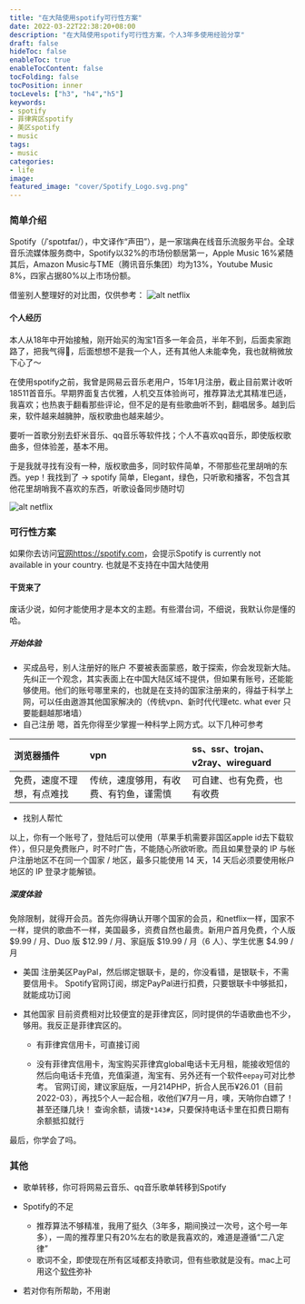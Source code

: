 ```yaml
---
title: "在大陆使用spotify可行性方案"
date: 2022-03-22T22:38:20+08:00
description: "在大陆使用spotify可行性方案，个人3年多使用经验分享"
draft: false
hideToc: false
enableToc: true
enableTocContent: false
tocFolding: false
tocPosition: inner
tocLevels: ["h3", "h4","h5"]
keywords:
- spotify
- 菲律宾区spotify
- 美区spotify
- music
tags:
- music
categories:
- life
image:
featured_image: "cover/Spotify_Logo.svg.png"
---
```


### 简单介绍
Spotify（/ˈspɒtɪfaɪ/），中文译作“声田”），是一家瑞典在线音乐流服务平台。全球音乐流媒体服务商中，Spotify以32%的市场份额居第一，Apple Music 16%紧随其后，Amazon Music与TME（腾讯音乐集团）均为13%，Youtube Music 8%，四家占据80%以上市场份额。

借鉴别人整理好的对比图，仅供参考：
![alt netflix](https://z4a.net/images/2022/03/22/diff_music.jpg "在线音乐流服务平台对比")

#### 个人经历
本人从18年中开始接触，刚开始买的淘宝1百多一年会员，半年不到，后面卖家跑路了，把我气得🤬，后面想想不是我一个人，还有其他人未能幸免，我也就稍微放下心了～

在使用spotify之前，我曾是网易云音乐老用户，15年1月注册，截止目前累计收听18511首音乐。早期界面复古优雅，人机交互体验尚可，推荐算法尤其精准巴适，我喜欢；也热衷于翻看那些评论，但不足的是有些歌曲听不到，翻唱居多。越到后来，软件越来越臃肿，版权歌曲也越来越少。

要听一首歌分别去虾米音乐、qq音乐等软件找；个人不喜欢qq音乐，即使版权歌曲多，但体验差，基本不用。

于是我就寻找有没有一种，版权歌曲多，同时软件简单，不带那些花里胡哨的东西。yep！我找到了 -> spotify
简单，Elegant，绿色，只听歌和播客，不包含其他花里胡哨我不喜欢的东西，听歌设备同步随时切

![alt netflix](https://z4a.net/images/2022/03/23/31647967530_.pic.jpg "个人音乐库界面")


### 可行性方案
如果你去访问[官网https://spotify.com](https://spotify.com)，会提示Spotify is currently not available in your country.
也就是不支持在中国大陆使用

#### 干货来了

废话少说，如何才能使用才是本文的主题。有些潜台词，不细说，我默认你是懂的哈。

##### 开始体验

- 买成品号，别人注册好的账户
不要被表面蒙惑，敢于探索，你会发现新大陆。
先纠正一个观念，其实表面上在中国大陆区域不提供，但如果有账号，还能能够使用。他们的账号哪里来的，也就是在支持的国家注册来的，得益于科学上网，可以任由遨游其他国家解决的（传统vpn、新时代代理etc. what ever 只要能翻越那堵墙）
- 自己注册
嗯，首先你得至少掌握一种科学上网方式。以下几种可参考

|  浏览器插件   | vpn  | ss、ssr、trojan、v2ray、wireguard  |
|:----   |:----   |:---- |
| 免费，速度不理想，有点难找  | 传统，速度够用，有收费、有钓鱼，谨需慎 |可自建、也有免费，也有收费|

- 找别人帮忙


以上，你有一个账号了，登陆后可以使用（苹果手机需要非国区apple id去下载软件），但只是免费账户，时不时广告，不能随心所欲听歌。而且如果登录的 IP 与帐户注册地区不在同一个国家 / 地区，最多只能使用 14 天，14 天后必须要使用帐户地区的 IP 登录才能解锁。

##### 深度体验

免除限制，就得开会员。首先你得确认开哪个国家的会员，和netflix一样，国家不一样，提供的歌曲不一样，美国最多，资费自然也最贵。新用户首月免费，个人版 $9.99 / 月、Duo 版 $12.99 / 月、家庭版 $19.99 / 月（6 人）、学生优惠 $4.99 / 月
- 美国
注册美区PayPal，然后绑定银联卡，是的，你没看错，是银联卡，不需要信用卡。
Spotify官网订阅，绑定PayPal进行扣费，只要银联卡中够抵扣，就能成功订阅

- 其他国家
目前资费相对比较便宜的是菲律宾区，同时提供的华语歌曲也不少，够用。我反正是菲律宾区的。
    - 有菲律宾信用卡，可直接订阅

    - 没有菲律宾信用卡，淘宝购买菲律宾global电话卡无月租，能接收短信的
    然后向电话卡充值，充值渠道，淘宝有、另外还有一个软件`eepay`可对比参考。
    官网订阅，建议家庭版，一月214PHP，折合人民币¥26.01（目前2022-03），再找5个人一起合租，收他们¥7月一月，噢，天呐你白嫖了！甚至还赚几块！
    查询余额，请拨`*143#`，只要保持电话卡里在扣费日期有余额抵扣就行

最后，你学会了吗。

### 其他

- 歌单转移，你可将网易云音乐、qq音乐歌单转移到Spotify

- Spotify的不足
    - 推荐算法不够精准，我用了挺久（3年多，期间换过一次号，这个号一年多），一周的推荐里只有20%左右的歌是我喜欢的，难道是遵循“二八定律”
    - 歌词不全，即使现在所有区域都支持歌词，但有些歌就是没有。mac上可用这个[软件](https://github.com/ddddxxx/LyricsX)弥补
- 若对你有所帮助，不用谢


